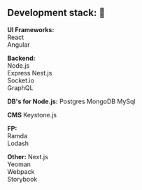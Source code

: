 ## Development stack: :metal:

**UI Frameworks:**  
React  
Angular  

**Backend:**  
Node.js  
Express
Nest.js  
Socket.io  
GraphQL  

**DB's for Node.js:**
Postgres
MongoDB
MySql

**CMS**
Keystone.js  

**FP:**  
Ramda  
Lodash  

**Other:**
Next.js  
Yeoman  
Webpack  
Storybook  
